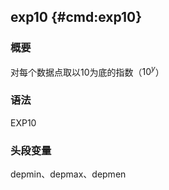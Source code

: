 ## exp10 {#cmd:exp10}

### 概要

对每个数据点取以10为底的指数（$10^y$）

### 语法

EXP10

### 头段变量

depmin、depmax、depmen
